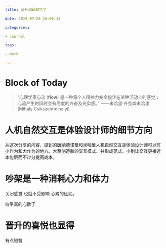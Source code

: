```yaml
---
title: 晋升调薪聊完了

date: 2019-07-26 15:00:13

categories: 

- Journal

tags: 

- work

---
```


# Block of Today

> “心理学家心流 (**flow**) 是一种将个人精神力完全投注在某种活动上的感觉；心流产生时同时会有高度的兴奋及充实感。”
> ——米哈里·齐克森米哈里(Mihaly Csikszentmihalyi)



# 人机自然交互是体验设计师的细节方向

从这次分享的内容，提到的唐纳德诺曼和米哈里人机自然交互是体验设计师可以有小作为和大作为的地方。大至创造新的交互模式、并形成范式。小到让交互更接近本能层而不过分提高成本。



# 吵架是一种消耗心力和体力

关闭感觉 也就不受影响 心累的征兆。

似乎真的心散了

# 晋升的喜悦也显得

有点短暂
